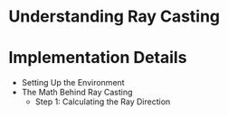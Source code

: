 # Understanding Ray Casting

# Implementation Details
- Setting Up the Environment
- The Math Behind Ray Casting
    - Step 1: Calculating the Ray Direction